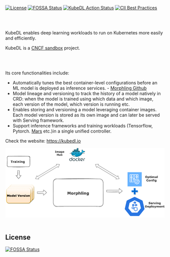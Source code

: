 [![License](https://img.shields.io/badge/license-Apache%202-4EB1BA.svg)](https://www.apache.org/licenses/LICENSE-2.0.html)
[![FOSSA Status](https://app.fossa.com/api/projects/git%2Bgithub.com%2Fkubedl-io%2Fkubedl.svg?type=shield)](https://app.fossa.com/projects/git%2Bgithub.com%2Fkubedl-io%2Fkubedl?ref=badge_shield)
[![KubeDL Action Status](https://github.com/kubedl-io/kubedl/workflows/CI/badge.svg)](https://github.com/kubedl-io}/kubedl}/actions)
[![CII Best Practices](https://bestpractices.coreinfrastructure.org/projects/5072/badge)](https://bestpractices.coreinfrastructure.org/projects/5072)


<div align="left">
 <img src="https://user-images.githubusercontent.com/3662775/134578512-a9f29d92-b2e2-4fc4-b7b5-333926c738ab.png" width="400" title="">
</div> <br/>

KubeDL enables deep learning workloads to run on Kubernetes more easily and efficiently. 

KubeDL is a [CNCF sandbox](https://www.cncf.io/sandbox-projects/) project. 

<div align="left">
    <img src="https://v6d.io/_static/cncf-color.svg" width="400" title="">
</div> <br/>

Its core functionalities include:

- Automatically tunes the best container-level configurations before an ML model is deployed as inference services. - [Morphling Github](https://github.com/alibaba/morphling)
- Model lineage and versioning to track the history of a model natively in CRD: when the model is trained using which data and which image, each version of the model, which version is running etc. 
- Enables storing and versioning a model leveraging container images. Each model version is stored as its own image and can later be served with Serving framework.  
- Support inference frameworks and training workloads (Tensorflow, Pytorch. [Mars](https://github.com/mars-project/mars) etc.)in a single unified controller.

Check the website: https://kubedl.io


<div align="center">
 <img src="docs/img/kubedl.png" width="700" title="">
</div> <br/>



## License
[![FOSSA Status](https://app.fossa.com/api/projects/git%2Bgithub.com%2Fkubedl-io%2Fkubedl.svg?type=large)](https://app.fossa.com/projects/git%2Bgithub.com%2Fkubedl-io%2Fkubedl?ref=badge_large)
